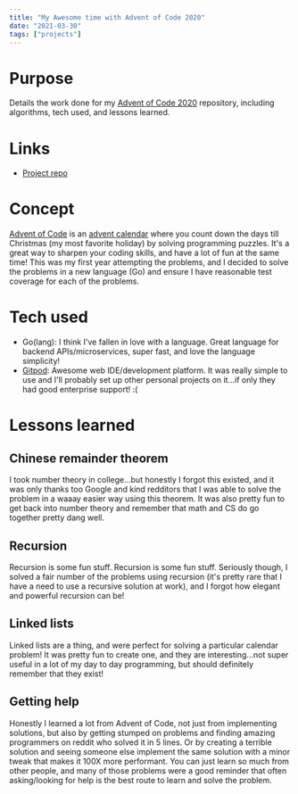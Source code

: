 ```yaml
---
title: "My Awesome time with Advent of Code 2020"
date: "2021-03-30"
tags: ["projects"]
---
```


# Purpose

Details the work done for my [Advent of Code 2020][aoc-repo] repository,
including algorithms, tech used, and lessons learned.

# Links

- [Project repo](https://github.com/yeungalan0/misc/tree/main/advent_of_code_2020)

# Concept

[Advent of Code][aoc-about] is an [advent calendar][advent-calendar] where you
count down the days till Christmas (my most favorite holiday) by solving
programming puzzles. It's a great way to sharpen your coding skills, and have a
lot of fun at the same time! This was my first year attempting the problems, and
I decided to solve the problems in a new language (Go) and ensure I have
reasonable test coverage for each of the problems.

# Tech used

- Go(lang): I think I've fallen in love with a language. Great language for
  backend APIs/microservices, super fast, and love the language simplicity!
- [Gitpod][gitpod]: Awesome web IDE/development platform. It was really simple
  to use and I'll probably set up other personal projects on it...if only they
  had good enterprise support! :(

# Lessons learned

## Chinese remainder theorem

I took number theory in college...but honestly I forgot this existed, and it was
only thanks too Google and kind redditors that I was able to solve the problem
in a waaay easier way using this theorem. It was also pretty fun to get back
into number theory and remember that math and CS do go together pretty dang
well.

## Recursion

Recursion is some fun stuff. Recursion is some fun stuff. Seriously though, I
solved a fair number of the problems using recursion (it's pretty rare that I
have a need to use a recursive solution at work), and I forgot how elegant and
powerful recursion can be!

## Linked lists

Linked lists are a thing, and were perfect for solving a particular calendar
problem! It was pretty fun to create one, and they are interesting...not super
useful in a lot of my day to day programming, but should definitely remember
that they exist!

## Getting help

Honestly I learned a lot from Advent of Code, not just from implementing
solutions, but also by getting stumped on problems and finding amazing
programmers on reddit who solved it in 5 lines. Or by creating a terrible
solution and seeing someone else implement the same solution with a minor tweak
that makes it 100X more performant. You can just learn so much from other
people, and many of those problems were a good reminder that often
asking/looking for help is the best route to learn and solve the problem.

[aoc-repo]: https://github.com/yeungalan0/misc/tree/main/advent_of_code_2020
[aoc-about]: https://adventofcode.com/2020/about
[advent-calendar]: https://en.wikipedia.org/wiki/Advent_calendar
[gitpod]: https://www.gitpod.io/docs/
